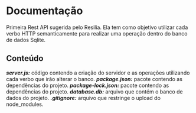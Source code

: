 # Documentação
Primeira Rest API sugerida pelo Resilia. Ela tem como objetivo utilizar cada verbo HTTP semanticamente para realizar uma operação dentro do banco de dados Sqlite.

## Conteúdo

***server.js:*** código contendo a criação do servidor e as operações utilizando cada verbo que irão alterar o banco.
***package.json:*** pacote contendo as dependências do projeto.
***package-lock.json:*** pacote contendo as dependências do projeto.
***database.db:*** arquivo que contém o banco de dados do projeto.
***.gitignore:*** arquivo que restringe o upload do node_modules.
